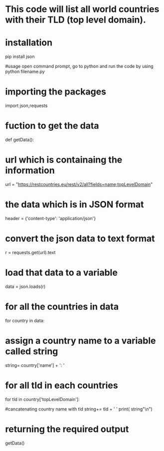 # This code will list all world countries with their TLD (top level domain).

# installation
pip install json

#usage
open command prompt, go to python and run the code by using python filename.py

# importing the packages

import json,requests 

# fuction to get the data
def getData(): 

# url which is containaing the information
  url = "https://restcountries.eu/rest/v2/all?fields=name;topLevelDomain" 
  
  # the data which is in JSON format
  header = {'content-type': 'application/json'} 
  
  # convert the json data to text format
  r = requests.get(url).text 
  
   # load that data to a variable
  data = json.loads(r)
  
  # for all the countries in data
  for country in data:   
  
  # assign a country name to a variable called string 
  string= country['name'] + ': '
  
  # for all tld in each countries 
   for tld in country['topLevelDomain']: 
   
   #cancatenating country name with tld
      string+= tld + ' '
      print( string"\n")
      
# returning the required output
getData() 



